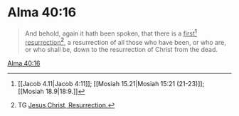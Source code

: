 # Alma 40:16

> And behold, again it hath been spoken, that there is a <u>first</u>[^a] <u>resurrection</u>[^b], a resurrection of all those who have been, or who are, or who shall be, down to the resurrection of Christ from the dead.

[Alma 40:16](https://www.churchofjesuschrist.org/study/scriptures/bofm/alma/40?lang=eng&id=p16#p16)


[^a]: [[Jacob 4.11|Jacob 4:11]]; [[Mosiah 15.21|Mosiah 15:21 (21-23)]]; [[Mosiah 18.9|18:9.]]
[^b]: TG [Jesus Christ, Resurrection.](https://www.churchofjesuschrist.org/study/scriptures/tg/jesus-christ-resurrection?lang=eng)
